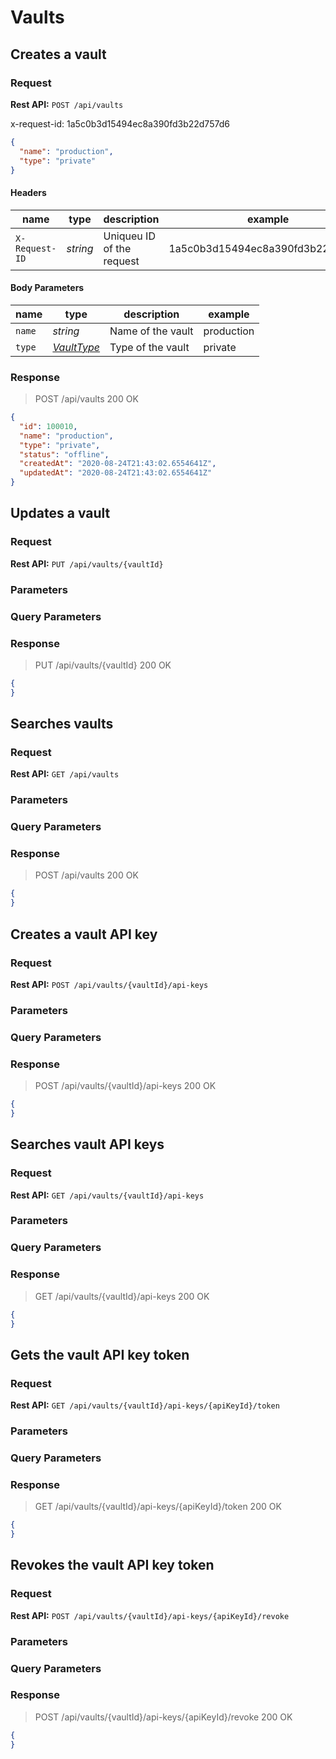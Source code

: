 # Vaults

## Creates a vault

### Request

**Rest API:** `POST /api/vaults`

> 

x-request-id: 1a5c0b3d15494ec8a390fd3b22d757d6

```json
{
  "name": "production",
  "type": "private"
}
```

#### Headers

name | type | description | example
---- | ---- | ----------- | -------
`X-Request-ID` | *string* | Uniqueu ID of the request | 1a5c0b3d15494ec8a390fd3b22d757d6


#### Body Parameters

name | type | description | example
---- | ---- | ----------- | -------
`name` | *string* | Name of the vault | production
`type` | *[VaultType](#VaultType)* | Type of the vault | private

### Response

> POST /api/vaults 200 OK

```json
{
  "id": 100010,
  "name": "production",
  "type": "private",
  "status": "offline",
  "createdAt": "2020-08-24T21:43:02.6554641Z",
  "updatedAt": "2020-08-24T21:43:02.6554641Z"
}
```

## Updates a vault

### Request

**Rest API:** `PUT /api/vaults/{vaultId}`

### Parameters

### Query Parameters

### Response

> PUT /api/vaults/{vaultId} 200 OK

```json
{
}
```

## Searches vaults

### Request

**Rest API:** `GET /api/vaults`

### Parameters

### Query Parameters


### Response

> POST /api/vaults 200 OK

```json
{
}
```

## Creates a vault API key

### Request

**Rest API:** `POST /api/vaults/{vaultId}/api-keys`

### Parameters

### Query Parameters

### Response

> POST /api/vaults/{vaultId}/api-keys 200 OK

```json
{
}
```

## Searches vault API keys

### Request

**Rest API:** `GET /api/vaults/{vaultId}/api-keys`

### Parameters

### Query Parameters

### Response

> GET /api/vaults/{vaultId}/api-keys 200 OK

```json
{
}
```

## Gets the vault API key token

### Request

**Rest API:** `GET /api/vaults/{vaultId}/api-keys/{apiKeyId}/token`

### Parameters

### Query Parameters

### Response

> GET /api/vaults/{vaultId}/api-keys/{apiKeyId}/token 200 OK

```json
{
}
```

## Revokes the vault API key token

### Request

**Rest API:** `POST /api/vaults/{vaultId}/api-keys/{apiKeyId}/revoke`

### Parameters

### Query Parameters

### Response

> POST /api/vaults/{vaultId}/api-keys/{apiKeyId}/revoke 200 OK

```json
{
}
```